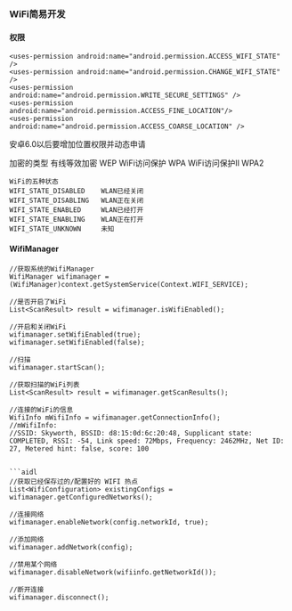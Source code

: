 ### WiFi简易开发
#### 权限
```aidl
<uses-permission android:name="android.permission.ACCESS_WIFI_STATE" />
<uses-permission android:name="android.permission.CHANGE_WIFI_STATE" />
<uses-permission android:name="android.permission.WRITE_SECURE_SETTINGS" />
<uses-permission android:name="android.permission.ACCESS_FINE_LOCATION"/>
<uses-permission android:name="android.permission.ACCESS_COARSE_LOCATION" />
```
安卓6.0以后要增加位置权限并动态申请

加密的类型
有线等效加密    WEP
WiFi访问保护   WPA
WiFi访问保护II WPA2

```aidl
WiFi的五种状态
WIFI_STATE_DISABLED    WLAN已经关闭
WIFI_STATE_DISABLING   WLAN正在关闭
WIFI_STATE_ENABLED     WLAN已经打开
WIFI_STATE_ENABLING    WLAN正在打开
WIFI_STATE_UNKNOWN     未知
```
#### WifiManager
```aidl
//获取系统的WifiManager
WifiManager wifimanager = (WifiManager)context.getSystemService(Context.WIFI_SERVICE);
```

```
//是否开启了WiFi
List<ScanResult> result = wifimanager.isWifiEnabled();
```

```
//开启和关闭WiFi
wifimanager.setWifiEnabled(true);
wifimanager.setWifiEnabled(false);
```

```aidl
//扫描
wifimanager.startScan();
```

```aidl
//获取扫描的WiFi列表
List<ScanResult> result = wifimanager.getScanResults();
```

```
//连接的WiFi的信息
WifiInfo mWifiInfo = wifimanager.getConnectionInfo();
//mWifiInfo:
//SSID: Skyworth, BSSID: d8:15:0d:6c:20:48, Supplicant state: COMPLETED, RSSI: -54, Link speed: 72Mbps, Frequency: 2462MHz, Net ID: 27, Metered hint: false, score: 100
```
```

```aidl
//获取已经保存过的/配置好的 WIFI 热点
List<WifiConfiguration> existingConfigs = wifimanager.getConfiguredNetworks();
```

```
//连接网络
wifimanager.enableNetwork(config.networkId, true);
```

```aidl
//添加网络
wifimanager.addNetwork(config);
```
```aidl
//禁用某个网络
wifimanager.disableNetwork(wifiinfo.getNetworkId());
```


```aidl
//断开连接
wifimanager.disconnect();
```


####
